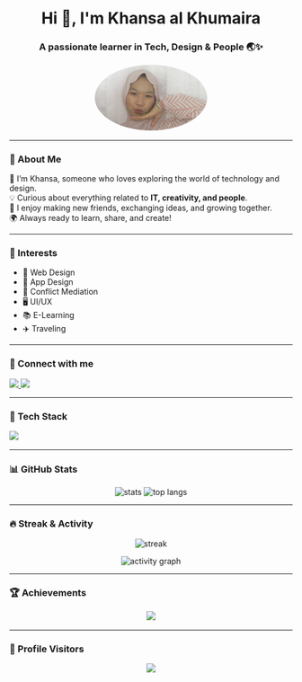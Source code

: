 <!-- Banner / Header -->
<h1 align="center">Hi 👋, I'm Khansa al Khumaira</h1>
<h3 align="center">A passionate learner in Tech, Design & People 🌏✨</h3>

<!-- Profile Picture -->
<p align="center">
  <img src="civeng2.png.png" alt="Khansa al Khumaira" width="200" style="border-radius:50%;"/>
</p>

---

### 💫 About Me  
🌸 I’m Khansa, someone who loves exploring the world of technology and design.  
💡 Curious about everything related to **IT, creativity, and people**.  
🤝 I enjoy making new friends, exchanging ideas, and growing together.  
🌍 Always ready to learn, share, and create!  

---

### 🌟 Interests
- 🎨 Web Design  
- 📱 App Design  
- 🤝 Conflict Mediation  
- 🖥️ UI/UX  
- 📚 E-Learning  
- ✈️ Traveling  

---

### 📲 Connect with me
<p align="left">
  <a href="https://www.tiktok.com/@ayiracipeng" target="_blank">
    <img src="https://img.shields.io/badge/TikTok-%23000000.svg?style=for-the-badge&logo=TikTok&logoColor=white"/>
  </a>
  <a href="https://www.instagram.com/ayriuaarazz_" target="_blank">
    <img src="https://img.shields.io/badge/Instagram-%23E4405F.svg?style=for-the-badge&logo=Instagram&logoColor=white"/>
  </a>
</p>

---

### 🚀 Tech Stack
<p align="left">
  <img src="https://skillicons.dev/icons?i=html,css,js,react,nodejs,python,figma,github" />
</p>

---

### 📊 GitHub Stats
<p align="center">
  <img src="https://github-readme-stats.vercel.app/api?username=khansaal1180&show_icons=true&theme=radical" alt="stats" height="180"/>
  <img src="https://github-readme-stats.vercel.app/api/top-langs/?username=khansaal1180&layout=compact&theme=radical" alt="top langs" height="180"/>
</p>

---

### 🔥 Streak & Activity
<p align="center">
  <img src="https://github-readme-streak-stats.herokuapp.com/?user=khansaal1180&theme=radical" alt="streak"/>
</p>

<p align="center">
  <img src="https://github-readme-activity-graph.vercel.app/graph?username=khansaal1180&theme=radical" alt="activity graph"/>
</p>

---

### 🏆 Achievements
<p align="center">
  <img src="https://github-profile-trophy.vercel.app/?username=khansaal1180&theme=onedark&column=7&margin-w=10&margin-h=10"/>
</p>

---

### 👀 Profile Visitors
<p align="center">
  <img src="https://komarev.com/ghpvc/?username=khansaal1180&label=PROFILE+VIEWS&style=for-the-badge&color=blueviolet"/>
</p>
